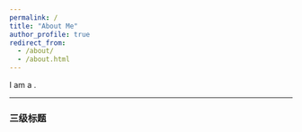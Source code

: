 ```yaml
---
permalink: /
title: "About Me"
author_profile: true
redirect_from: 
  - /about/
  - /about.html
---
```



I am a . 

---
### 三级标题